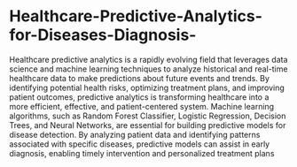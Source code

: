 # Healthcare-Predictive-Analytics-for-Diseases-Diagnosis-
Healthcare predictive analytics is a rapidly evolving field that leverages data science and machine learning techniques to analyze 
historical and real-time healthcare data to make predictions about future events and trends. By identifying potential health risks, 
optimizing treatment plans, and improving patient outcomes, predictive analytics is transforming healthcare into a more efficient, 
effective, and patient-centered system. Machine learning algorithms, such as Random Forest Classifier, Logistic Regression, Decision 
Trees, and Neural Networks, are essential for building predictive models for disease detection. By analyzing patient data and 
identifying patterns associated with specific diseases, predictive models can assist in early diagnosis, enabling timely intervention 
and personalized treatment plans

